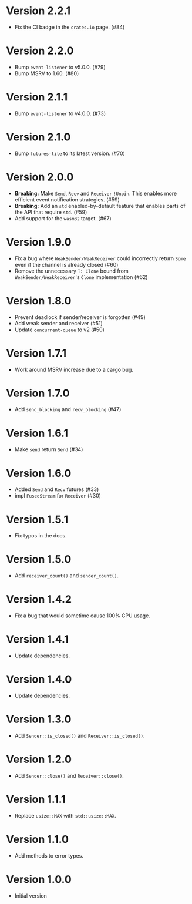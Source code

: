 # Version 2.2.1

- Fix the CI badge in the `crates.io` page. (#84)

# Version 2.2.0

- Bump `event-listener` to v5.0.0. (#79)
- Bump MSRV to 1.60. (#80)

# Version 2.1.1

- Bump `event-listener` to v4.0.0. (#73)

# Version 2.1.0

- Bump `futures-lite` to its latest version. (#70)

# Version 2.0.0

- **Breaking:** Make `Send`, `Recv` and `Receiver` `!Unpin`. This enables more efficient event notification strategies. (#59)
- **Breaking:** Add an `std` enabled-by-default feature that enables parts of the API that require `std`. (#59)
- Add support for the `wasm32` target. (#67)

# Version 1.9.0

- Fix a bug where `WeakSender/WeakReceiver` could incorrectly return `Some` even if the channel is already closed (#60)
- Remove the unnecessary `T: Clone` bound from `WeakSender/WeakReceiver`'s `Clone` implementation (#62)

# Version 1.8.0

- Prevent deadlock if sender/receiver is forgotten (#49)
- Add weak sender and receiver (#51)
- Update `concurrent-queue` to v2 (#50)

# Version 1.7.1

- Work around MSRV increase due to a cargo bug.

# Version 1.7.0

- Add `send_blocking` and `recv_blocking` (#47)

# Version 1.6.1

- Make `send` return `Send` (#34)

# Version 1.6.0

- Added `Send` and `Recv` futures (#33)
- impl `FusedStream` for `Receiver` (#30)

# Version 1.5.1

- Fix typos in the docs.

# Version 1.5.0

- Add `receiver_count()` and `sender_count()`.

# Version 1.4.2

- Fix a bug that would sometime cause 100% CPU usage.

# Version 1.4.1

- Update dependencies.

# Version 1.4.0

- Update dependencies.

# Version 1.3.0

- Add `Sender::is_closed()` and `Receiver::is_closed()`.

# Version 1.2.0

- Add `Sender::close()` and `Receiver::close()`.

# Version 1.1.1

- Replace `usize::MAX` with `std::usize::MAX`.

# Version 1.1.0

- Add methods to error types.

# Version 1.0.0

- Initial version
